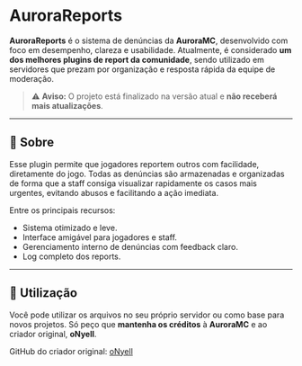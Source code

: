 # AuroraReports

**AuroraReports** é o sistema de denúncias da **AuroraMC**, desenvolvido com foco em desempenho, clareza e usabilidade. Atualmente, é considerado **um dos melhores plugins de report da comunidade**, sendo utilizado em servidores que prezam por organização e resposta rápida da equipe de moderação.

> ⚠️ **Aviso:** O projeto está finalizado na versão atual e **não receberá mais atualizações**.

---

## 🔎 Sobre

Esse plugin permite que jogadores reportem outros com facilidade, diretamente do jogo. Todas as denúncias são armazenadas e organizadas de forma que a staff consiga visualizar rapidamente os casos mais urgentes, evitando abusos e facilitando a ação imediata.

Entre os principais recursos:

- Sistema otimizado e leve.
- Interface amigável para jogadores e staff.
- Gerenciamento interno de denúncias com feedback claro.
- Log completo dos reports.

---

## 📁 Utilização

Você pode utilizar os arquivos no seu próprio servidor ou como base para novos projetos. Só peço que **mantenha os créditos** à **AuroraMC** e ao criador original, **oNyell**.

GitHub do criador original: [oNyell](https://github.com/oNyell)
